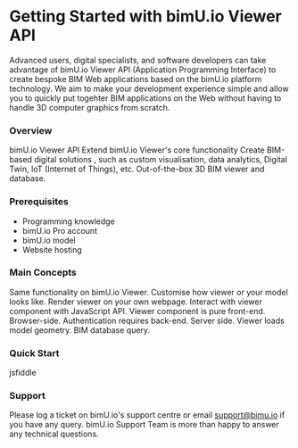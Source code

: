 # Getting Started with bimU.io Viewer API

Advanced users, digital specialists, and software developers can take advantage of bimU.io Viewer API (Application Programming Interface) to create bespoke BIM Web applications based on the bimU.io platform technology. We aim to make your development experience simple and allow you to quickly put togehter BIM applications on the Web without having to handle 3D computer graphics from scratch.

### Overview
bimU.io Viewer API
Extend bimU.io Viewer's core functionality
Create BIM-based digital solutions , such as custom visualisation, data analytics, Digital Twin, IoT (Internet of Things), etc.
Out-of-the-box 3D BIM viewer and database. 

### Prerequisites
- Programming knowledge
- bimU.io Pro account
- bimU.io model
- Website hosting

### Main Concepts
Same functionality on bimU.io Viewer. Customise how viewer or your model looks like.
Render viewer on your own webpage. Interact with viewer component with JavaScript API.
Viewer component is pure front-end. Browser-side.
Authentication requires back-end. Server side.
Viewer loads model geometry.
BIM database query.

### Quick Start
jsfiddle

### Support
Please log a ticket on bimU.io's support centre or email support@bimu.io if you have any query. bimU.io Support Team is more than happy to answer any technical questions.